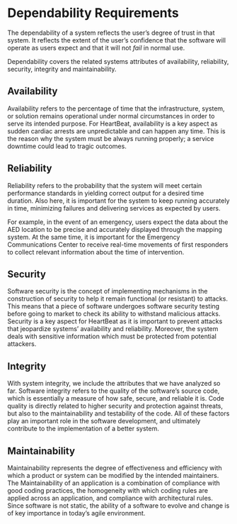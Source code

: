 # Dependability Requirements

The dependability of a system reflects the user’s degree of trust in that system. 
It reflects the extent of the user’s confidence that the software will operate as users expect and that it will not *fail* in normal use.

Dependability covers the related systems attributes of availability, reliability, security, integrity and maintainability.

## Availability

Availability refers to the percentage of time that the infrastructure, system, or solution remains operational under normal  circumstances in order to serve its intended purpose.
For HeartBeat, availability is a key aspect as sudden cardiac arrests are unpredictable and can happen any time. This is the reason why the system must be always running properly; a service downtime could lead to tragic outcomes.

## Reliability

Reliability refers to the probability that the system will meet certain performance standards in yielding correct output for a desired time duration.
Also here, it is important for the system to keep running accurately in time, minimizing failures and delivering services as expected by users. 

For example, in the event of an emergency, users expect the data about the AED location to be precise and accurately displayed through the mapping system.
At the same time, it is important for the Emergency Communications Center to receive real-time movements of first responders to collect relevant information about the time of intervention.

## Security

Software security is the concept of implementing mechanisms in the construction of security to help it remain functional (or resistant) to attacks.
This means that a piece of software undergoes software security testing before going to market to check its ability to withstand malicious attacks.
Security is a key aspect for HeartBeat as it is important to prevent attacks that jeopardize systems’ availability and reliability. Moreover, the system deals with sensitive information which must be protected from potential attackers.

## Integrity

With system integrity, we include the attributes that we have analyzed so far. 
Software integrity refers to the quality of the software’s source code, which is essentially a measure of how safe, secure, and reliable it is.
Code quality is directly related to higher security and protection against threats, but also to the maintainability and testability of the code.
All of these factors play an important role in the software development, and ultimately contribute to the implementation of a better system.

## Maintainability

Maintainability represents the degree of effectiveness and efficiency with which a product or system can be modified by the intended maintainers.
The Maintainability of an application is a combination of compliance with good coding practices, the homogeneity with which coding rules are applied across an application, and compliance with architectural rules.
Since software is not static, the ability of a software to evolve and change is of key importance in today’s agile environment.